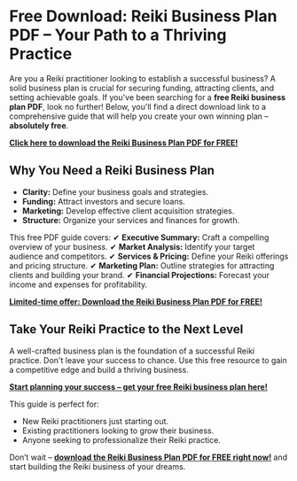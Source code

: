 # Free Download: Reiki Business Plan PDF – Your Path to a Thriving Practice

Are you a Reiki practitioner looking to establish a successful business? A solid business plan is crucial for securing funding, attracting clients, and setting achievable goals. If you've been searching for a **free Reiki business plan PDF**, look no further! Below, you'll find a direct download link to a comprehensive guide that will help you create your own winning plan – **absolutely free**.

[**Click here to download the Reiki Business Plan PDF for FREE!**](https://udemywork.com/reiki-business-plan-pdf)

## Why You Need a Reiki Business Plan

- **Clarity:** Define your business goals and strategies.
- **Funding:** Attract investors and secure loans.
- **Marketing:** Develop effective client acquisition strategies.
- **Structure:** Organize your services and finances for growth.

This free PDF guide covers:
✔ **Executive Summary:** Craft a compelling overview of your business.
✔ **Market Analysis:** Identify your target audience and competitors.
✔ **Services & Pricing:** Define your Reiki offerings and pricing structure.
✔ **Marketing Plan:** Outline strategies for attracting clients and building your brand.
✔ **Financial Projections:** Forecast your income and expenses for profitability.

[**Limited-time offer: Download the Reiki Business Plan PDF for FREE!**](https://udemywork.com/reiki-business-plan-pdf)

## Take Your Reiki Practice to the Next Level

A well-crafted business plan is the foundation of a successful Reiki practice. Don't leave your success to chance. Use this free resource to gain a competitive edge and build a thriving business.

[**Start planning your success – get your free Reiki business plan here!**](https://udemywork.com/reiki-business-plan-pdf)

This guide is perfect for:
* New Reiki practitioners just starting out.
* Existing practitioners looking to grow their business.
* Anyone seeking to professionalize their Reiki practice.

Don’t wait – **[download the Reiki Business Plan PDF for FREE right now!](https://udemywork.com/reiki-business-plan-pdf)** and start building the Reiki business of your dreams.

